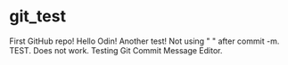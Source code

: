# git_test
First GitHub repo!
Hello Odin!
Another test! Not using " " after commit -m. TEST. Does not work.
Testing Git Commit Message Editor.